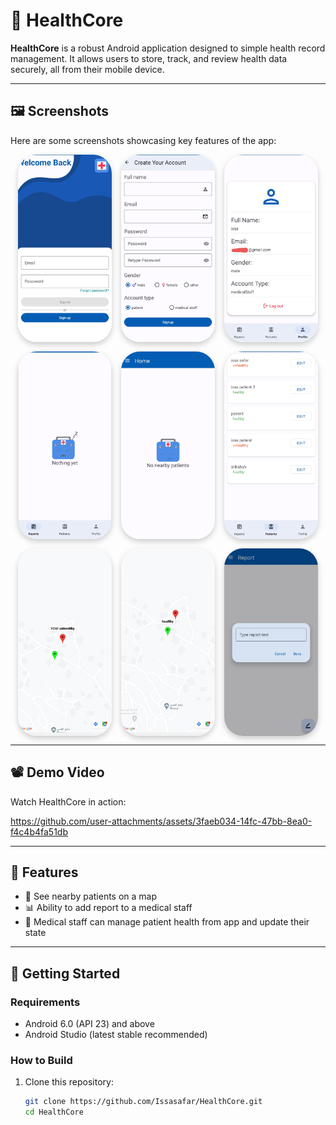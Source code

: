 # 🏥 HealthCore

**HealthCore** is a robust Android application designed to simple health record management. It allows users to store, track, and review health data securely, all from their mobile device.

---
## 🖼 Screenshots

Here are some screenshots showcasing key features of the app:
<p align="center" style="display: flex; flex-wrap: wrap; justify-content: center; gap: 15px;">
  <img src="assets/hc_1.jpg" class="phone-img"/>
  <img src="assets/hc_2.jpg" class="phone-img"/>
  <img src="assets/hc_3.jpg" class="phone-img"/>
  <img src="assets/hc_4.jpg" class="phone-img"/>
  <img src="assets/hc_5.jpg" class="phone-img"/>
  <img src="assets/hc_6.jpg" class="phone-img"/>
  <img src="assets/hc_7.jpg" class="phone-img"/>
  <img src="assets/hc_8.jpg" class="phone-img"/>
  <img src="assets/hc_9.jpg" class="phone-img"/>
</p>

<style>
  .phone-img {
    width: 150px;
    height: 300px;
    object-fit: cover;
    border-radius: 30px;
    overflow: hidden;
    box-shadow: 0 4px 10px rgba(0,0,0,0.2);
  }
</style>


---


## 📽 Demo Video

Watch HealthCore in action:

https://github.com/user-attachments/assets/3faeb034-14fc-47bb-8ea0-f4c4b4fa51db

---

## 🚀 Features

- 🧍 See nearby patients on a map  
- 📊 Ability to add report to a medical staff
- 📅 Medical staff can manage patient health from app and update their state 
---

## 📱 Getting Started

### Requirements

- Android 6.0 (API 23) and above  
- Android Studio (latest stable recommended)

### How to Build

1. Clone this repository:
   ```bash
   git clone https://github.com/Issasafar/HealthCore.git
   cd HealthCore
